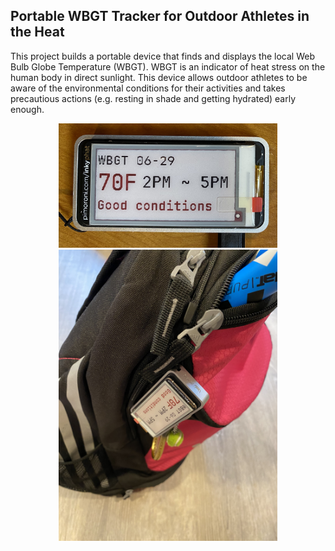 ## Portable WBGT Tracker for Outdoor Athletes in the Heat

This project builds a portable device that finds and displays the local Web Bulb Globe Temperature (WBGT). WBGT is an indicator of heat stress on the human body in direct sunlight. This device allows outdoor athletes to be aware of the environmental conditions for their activities and takes precautious actions (e.g. resting in shade and getting hydrated) early enough. 

<center>
<img src="images/display.jpg" width="350">
<img src="images/backpack.jpg" width="350">
</center>
<!--
# It is implemented
# 
# their risk of heat-related illness (e.g. heat stroke) 
# 
# Raspberry Pi computer and e-paper display 
# 
# This device finds the WBGT, Wet Bulb Globe Temperature, of the area and determines the conditions for outdoor athletes. It displays this information on a ePaper display that is can hung onto bags for portability. 
-->
